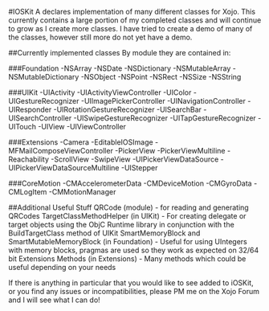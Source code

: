 #IOSKit
A declares implementation of many different classes for Xojo.  This currently contains a large portion of my completed classes and will continue to grow as I create more classes.  I have tried to create a demo of many of the classes, however still more do not yet have a demo.

##Currently implemented classes 
By module they are contained in:

###Foundation
-NSArray
-NSDate
-NSDictionary
-NSMutableArray
-NSMutableDictionary
-NSObject
-NSPoint
-NSRect
-NSSize
-NSString

###UIKit
-UIActivity
-UIActivityViewController
-UIColor
-UIGestureRecognizer
-UIImagePickerController
-UINavigationController
-UIResponder
-UIRotationGestureRecognizer
-UISearchBar
-UISearchController
-UISwipeGestureRecognizer
-UITapGestureRecognizer
-UITouch
-UIView
-UIViewController

###Extensions
-Camera
-EditableIOSImage
-MFMailComposeViewController
-PickerView
-PickerViewMultiline
-Reachability
-ScrollView 
-SwipeView
-UIPickerViewDataSource
-UIPickerViewDataSourceMultiline
-UIStepper

###CoreMotion
-CMAccelerometerData
-CMDeviceMotion
-CMGyroData
-CMLogItem
-CMMotionManager

##Additional Useful Stuff
QRCode (module) - for reading and generating QRCodes
TargetClassMethodHelper (in UIKit) - For creating delegate or target objects using the ObjC Runtime library in conjunction with the BuildTargetClass method of UIKit
SmartMemoryBlock and SmartMutableMemoryBlock (in Foundation) - Useful for using UIntegers with memory blocks, pragmas are used so they work as expected on 32/64 bit
Extensions Methods (in Extensions) - Many methods which could be useful depending on your needs


If there is anything in particular that you would like to see added to iOSKit, or you find any issues or incompatibilities, please PM me on the Xojo Forum and I will see what I can do!

